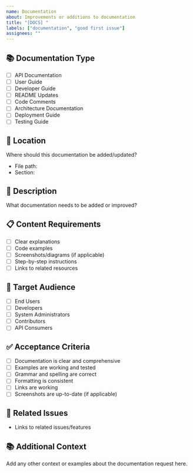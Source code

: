 ```yaml
---
name: Documentation
about: Improvements or additions to documentation
title: "[DOCS] "
labels: ["documentation", "good first issue"]
assignees: ""
---
```


## 📚 Documentation Type

- [ ] API Documentation
- [ ] User Guide
- [ ] Developer Guide
- [ ] README Updates
- [ ] Code Comments
- [ ] Architecture Documentation
- [ ] Deployment Guide
- [ ] Testing Guide

## 📍 Location

Where should this documentation be added/updated?

- File path:
- Section:

## 📝 Description

What documentation needs to be added or improved?

## 📋 Content Requirements

- [ ] Clear explanations
- [ ] Code examples
- [ ] Screenshots/diagrams (if applicable)
- [ ] Step-by-step instructions
- [ ] Links to related resources

## 🎯 Target Audience

- [ ] End Users
- [ ] Developers
- [ ] System Administrators
- [ ] Contributors
- [ ] API Consumers

## ✅ Acceptance Criteria

- [ ] Documentation is clear and comprehensive
- [ ] Examples are working and tested
- [ ] Grammar and spelling are correct
- [ ] Formatting is consistent
- [ ] Links are working
- [ ] Screenshots are up-to-date (if applicable)

## 🔗 Related Issues

- Links to related issues/features

## 📚 Additional Context

Add any other context or examples about the documentation request here.
